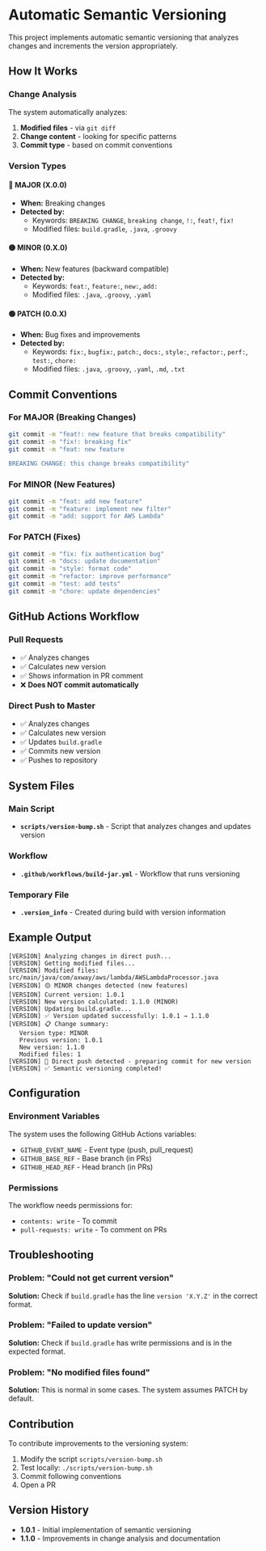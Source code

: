 # Automatic Semantic Versioning

This project implements automatic semantic versioning that analyzes changes and increments the version appropriately.

## How It Works

### Change Analysis

The system automatically analyzes:

1. **Modified files** - via `git diff`
2. **Change content** - looking for specific patterns
3. **Commit type** - based on commit conventions

### Version Types

#### 🔴 MAJOR (X.0.0)
- **When:** Breaking changes
- **Detected by:**
  - Keywords: `BREAKING CHANGE`, `breaking change`, `!:`, `feat!`, `fix!`
  - Modified files: `build.gradle`, `.java`, `.groovy`

#### 🟡 MINOR (0.X.0)
- **When:** New features (backward compatible)
- **Detected by:**
  - Keywords: `feat:`, `feature:`, `new:`, `add:`
  - Modified files: `.java`, `.groovy`, `.yaml`

#### 🟢 PATCH (0.0.X)
- **When:** Bug fixes and improvements
- **Detected by:**
  - Keywords: `fix:`, `bugfix:`, `patch:`, `docs:`, `style:`, `refactor:`, `perf:`, `test:`, `chore:`
  - Modified files: `.java`, `.groovy`, `.yaml`, `.md`, `.txt`

## Commit Conventions

### For MAJOR (Breaking Changes)
```bash
git commit -m "feat!: new feature that breaks compatibility"
git commit -m "fix!: breaking fix"
git commit -m "feat: new feature

BREAKING CHANGE: this change breaks compatibility"
```

### For MINOR (New Features)
```bash
git commit -m "feat: add new feature"
git commit -m "feature: implement new filter"
git commit -m "add: support for AWS Lambda"
```

### For PATCH (Fixes)
```bash
git commit -m "fix: fix authentication bug"
git commit -m "docs: update documentation"
git commit -m "style: format code"
git commit -m "refactor: improve performance"
git commit -m "test: add tests"
git commit -m "chore: update dependencies"
```

## GitHub Actions Workflow

### Pull Requests
- ✅ Analyzes changes
- ✅ Calculates new version
- ✅ Shows information in PR comment
- ❌ **Does NOT commit automatically**

### Direct Push to Master
- ✅ Analyzes changes
- ✅ Calculates new version
- ✅ Updates `build.gradle`
- ✅ Commits new version
- ✅ Pushes to repository

## System Files

### Main Script
- **`scripts/version-bump.sh`** - Script that analyzes changes and updates version

### Workflow
- **`.github/workflows/build-jar.yml`** - Workflow that runs versioning

### Temporary File
- **`.version_info`** - Created during build with version information

## Example Output

```
[VERSION] Analyzing changes in direct push...
[VERSION] Getting modified files...
[VERSION] Modified files:
src/main/java/com/axway/aws/lambda/AWSLambdaProcessor.java
[VERSION] 🟡 MINOR changes detected (new features)
[VERSION] Current version: 1.0.1
[VERSION] New version calculated: 1.1.0 (MINOR)
[VERSION] Updating build.gradle...
[VERSION] ✅ Version updated successfully: 1.0.1 → 1.1.0
[VERSION] 📋 Change summary:
   Version type: MINOR
   Previous version: 1.0.1
   New version: 1.1.0
   Modified files: 1
[VERSION] 🚀 Direct push detected - preparing commit for new version
[VERSION] ✅ Semantic versioning completed!
```

## Configuration

### Environment Variables
The system uses the following GitHub Actions variables:
- `GITHUB_EVENT_NAME` - Event type (push, pull_request)
- `GITHUB_BASE_REF` - Base branch (in PRs)
- `GITHUB_HEAD_REF` - Head branch (in PRs)

### Permissions
The workflow needs permissions for:
- `contents: write` - To commit
- `pull-requests: write` - To comment on PRs

## Troubleshooting

### Problem: "Could not get current version"
**Solution:** Check if `build.gradle` has the line `version 'X.Y.Z'` in the correct format.

### Problem: "Failed to update version"
**Solution:** Check if `build.gradle` has write permissions and is in the expected format.

### Problem: "No modified files found"
**Solution:** This is normal in some cases. The system assumes PATCH by default.

## Contribution

To contribute improvements to the versioning system:

1. Modify the script `scripts/version-bump.sh`
2. Test locally: `./scripts/version-bump.sh`
3. Commit following conventions
4. Open a PR

## Version History

- **1.0.1** - Initial implementation of semantic versioning
- **1.1.0** - Improvements in change analysis and documentation 